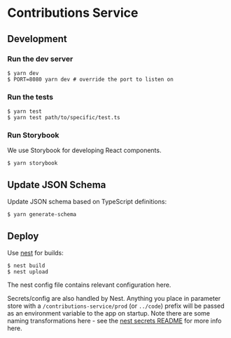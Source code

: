 # Contributions Service

## Development

### Run the dev server

```
$ yarn dev
$ PORT=8080 yarn dev # override the port to listen on
```

### Run the tests

```
$ yarn test
$ yarn test path/to/specific/test.ts
```

### Run Storybook

We use Storybook for developing React components.

```
$ yarn storybook
```

## Update JSON Schema

Update JSON schema based on TypeScript definitions:

```
$ yarn generate-schema
```

## Deploy

Use [nest](https://github.com/guardian/nest) for builds:

    $ nest build
    $ nest upload

The nest config file contains relevant configuration here.

Secrets/config are also handled by Nest. Anything you place in parameter store
with a `/contributions-service/prod` (or `../code`) prefix will be passed as an
environment variable to the app on startup. Note there are some naming
transformations here - see the [nest secrets
README](https://github.com/guardian/nest-secrets) for more info here.
